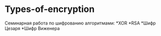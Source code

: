 # Types-of-encryption
Семинарная работа по шифрованию алгоритмами: *XOR *RSA *Шифр Цезаря *Шифр Виженера
